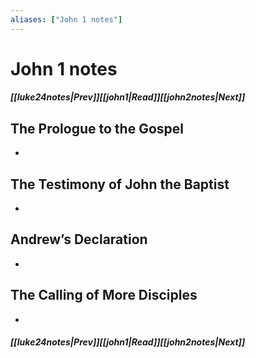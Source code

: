 ```yaml
---
aliases: ["John 1 notes"]
---
```

# John 1 notes
##### <span class=arrow-left></span>[[luke24notes|Prev]]<span class=navigation-separator></span>[[john1|Read]]<span class=navigation-separator></span>[[john2notes|Next]]<span class=arrow-right></span>
## The Prologue to the Gospel
- 
## The Testimony of John the Baptist
- 
## Andrew’s Declaration
- 
## The Calling of More Disciples
- 
##### <span class=arrow-left></span>[[luke24notes|Prev]]<span class=navigation-separator></span>[[john1|Read]]<span class=navigation-separator></span>[[john2notes|Next]]<span class=arrow-right></span>